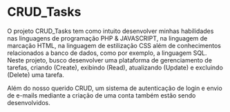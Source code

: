 # CRUD_Tasks

O projeto CRUD_Tasks tem como intuito desenvolver minhas habilidades nas linguagens de programação PHP & JAVASCRIPT, na linguagem de marcação HTML, na linguagem de estilização CSS além de conhecimentos relacionados a banco de dados, como por exemplo, a linguagem SQL.
Neste projeto, busco desenvolver uma plataforma de gerenciamento de tarefas, criando (Create), exibindo (Read), atualizando (Update) e excluindo (Delete) uma tarefa.<br>

Além do nosso querido CRUD, um sistema de autenticação de login e envio de e-mails mediante a criação de uma conta também estão sendo desenvolvidos. 
